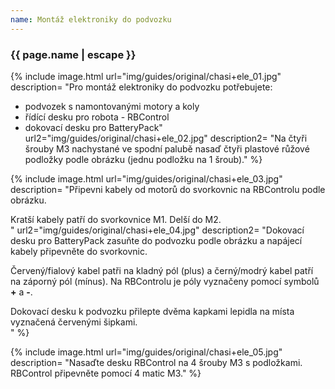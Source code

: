 ```yaml
---
name: Montáž elektroniky do podvozku
---
```

### {{ page.name | escape }}

{% include image.html 
    url="img/guides/original/chasi+ele_01.jpg" 
    description=
        "Pro montáž elektroniky do podvozku potřebujete:

- podvozek s namontovanými motory a koly
- řídící desku pro robota - RBControl
- dokovací desku pro BatteryPack"
    url2="img/guides/original/chasi+ele_02.jpg" 
    description2=
        "Na čtyři šrouby M3 nachystané ve spodní palubě nasaď čtyři plastové růžové podložky podle obrázku (jednu podložku na 1 šroub)."
%}

{% include image.html 
    url="img/guides/original/chasi+ele_03.jpg" 
    description=
        "Připevni kabely od motorů do svorkovnic na RBControlu podle obrázku.

<div class=\"alert\">Kratší kabely patří do svorkovnice M1. Delší do M2.</div>"
    url2="img/guides/original/chasi+ele_04.jpg" 
    description2=
        "Dokovací desku pro BatteryPack zasuňte do podvozku podle obrázku a napájecí kabely připevněte do svorkovnic.

Červený/fialový kabel patři na kladný pól (plus) a černý/modrý kabel patří na záporný pól (mínus). Na RBControlu je póly vyznačeny pomocí symbolů **+** a **-**.

<div class=\"alert\">Dokovací desku k podvozku přilepte dvěma kapkami lepidla na místa vyznačená červenými šipkami.</div>"
%}

{% include image.html 
    url="img/guides/original/chasi+ele_05.jpg" 
    description=
        "Nasaďte desku RBControl na 4 šrouby M3 s podložkami. RBControl připevněte pomocí 4 matic M3."
%}
